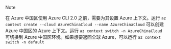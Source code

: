 > [!NOTE]
在 Azure 中国区使用 Azure CLI 2.0 之前，需要为其设置 Azure 上下文。运行 `az context create --cloud AzureChinaCloud --name AzureChinaCloud` 可以创建 Azure 中国区的 Azure 上下文。运行 `az context switch -n AzureChinaCloud` 可切换到 Azure 中国区环境。如果想要返回全球 Azure，可以运行 `az context switch -n default`